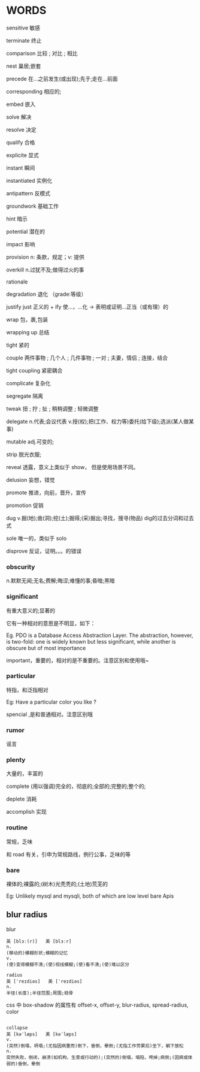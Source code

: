 # WORDS

sensitive 敏感  

terminate 终止

comparison 比较 ; 对比 ; 相比

nest 巢居;嵌套

precede 在…之前发生(或出现);先于;走在…前面

corresponding 相应的;

embed 嵌入

solve 解决

resolve 决定

qualify 合格

explicite 显式

instant 瞬间

instantiated 实例化

antipattern 反模式

groundwork 基础工作

hint 暗示

potential 潜在的

impact 影响

provision n: 条款，规定；v: 提供

overkill n.过犹不及;做得过火的事  

rationale 

degradation 退化 （grade:等级）

justify just 正义的 + ify 使…，…化 → 表明或证明…正当（或有理）的

wrap 包，裹,包装

wrapping up 总结

tight 紧的

couple 两件事物 ; 几个人 ; 几件事物 ; 一对 ; 夫妻，情侣 ; 连接，结合

tight coupling  紧密耦合

complicate 复杂化

segregate 隔离

tweak 扭 ; 拧 ; 扯 ; 稍稍调整 ; 轻微调整

delegate n.代表;会议代表 v.授(权);把(工作、权力等)委托(给下级);选派(某人做某事)

mutable adj.可变的;

strip 脱光衣服;

reveal 透露，意义上类似于 show， 但是使用场景不同。

delusion 妄想，错觉

promote 推进，向前，晋升，宣传

promotion 促销


dug v.掘(地);凿(洞);挖(土);掘得;(采)掘出;寻找，搜寻(物品) dig的过去分词和过去式

sole 唯一的，类似于 solo 

disprove 反证，证明。。。的错误


### obscurity

n.默默无闻;无名;费解;晦涩;难懂的事;昏暗;黑暗


### significant 

有重大意义的;显著的  

它有一种相对的意思是不明显，如下：

Eg. PDO is a Database Access Abstraction Layer. The abstraction, however, is two-fold: one is widely known but less significant, while another is obscure but of most importance  

important，重要的，相对的是不重要的。注意区别和使用哦~


### particular 

特指，和泛指相对

Eg: Have a particular color you like ?
           
spencial ,是和普通相对。注意区别哦


### rumor
谣言


### plenty
大量的，丰富的

complete (用以强调)完全的，彻底的;全部的;完整的;整个的;

deplete 消耗

accomplish 实现



### routine
常规，乏味

和 road 有关，引申为常规路线，例行公事，乏味的等

### bare 
裸体的;裸露的;(树木)光秃秃的;(土地)荒芜的

Eg: Unlikely mysql and mysqli, both of which are low level bare Apis



## blur radius

blur

```
英 [blɜː(r)]   美 [blɜːr]  
n.
(移动的)模糊形状;模糊的记忆
v.
(使)变得模糊不清;(使)视线模糊;(使)看不清;(使)难以区分

```


```
radius
英 [ˈreɪdiəs]   美 [ˈreɪdiəs]  
n.
半径(长度);半径范围;周围;桡骨
```

css 中 box-shadow 的属性有 offset-x, offset-y, blur-radius, spread-radius, color



```

collapse
英 [kəˈlæps]   美 [kəˈlæps]  
v.
(突然)倒塌，坍塌;(尤指因病重而)倒下，昏倒，晕倒;(尤指工作劳累后)坐下，躺下放松
n.
突然失败，倒闭，崩溃(如机构、生意或行动的);(突然的)倒塌，塌陷，垮掉;病倒;(因病或体弱的)昏倒，晕倒


```




